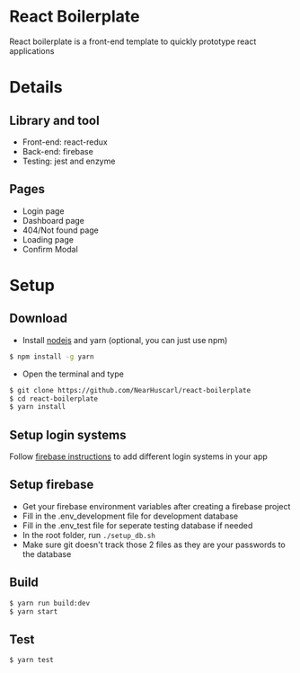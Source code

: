 # React Boilerplate

React boilerplate is a front-end template to quickly prototype react applications

# Details

## Library and tool

-  Front-end: react-redux
-  Back-end: firebase
-  Testing: jest and enzyme

## Pages

-  Login page
-  Dashboard page
-  404/Not found page
-  Loading page
-  Confirm Modal

# Setup

## Download

* Install [nodejs] and yarn (optional, you can just use npm)

```bash
$ npm install -g yarn
```

* Open the terminal and type
```bash
$ git clone https://github.com/NearHuscarl/react-boilerplate
$ cd react-boilerplate
$ yarn install
```

## Setup login systems

Follow [firebase instructions](https://firebase.google.com/docs/auth/?authuser=0) to add different login systems in your app

## Setup firebase

-  Get your firebase environment variables after creating a firebase project
-  Fill in the .env_development file for development database
-  Fill in the .env_test file for seperate testing database if needed
-  In the root folder, run `./setup_db.sh`
-  Make sure git doesn't track those 2 files as they are your passwords to the database

## Build

```bash
$ yarn run build:dev
$ yarn start
```

## Test

```bash
$ yarn test
```

[nodejs]: https://nodejs.org/en/download/

